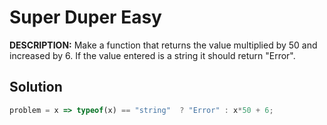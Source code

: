 # Super Duper Easy

**DESCRIPTION:**
Make a function that returns the value multiplied by 50 and increased by 6. If the value entered is a string it should return "Error".

## Solution
```javascript
problem = x => typeof(x) == "string"  ? "Error" : x*50 + 6;
```